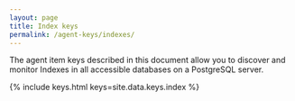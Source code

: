```yaml
---
layout: page
title: Index keys
permalink: /agent-keys/indexes/
---
```


The agent item keys described in this document allow you to discover and
monitor Indexes in all accessible databases on a PostgreSQL server.

{% include keys.html keys=site.data.keys.index %}
